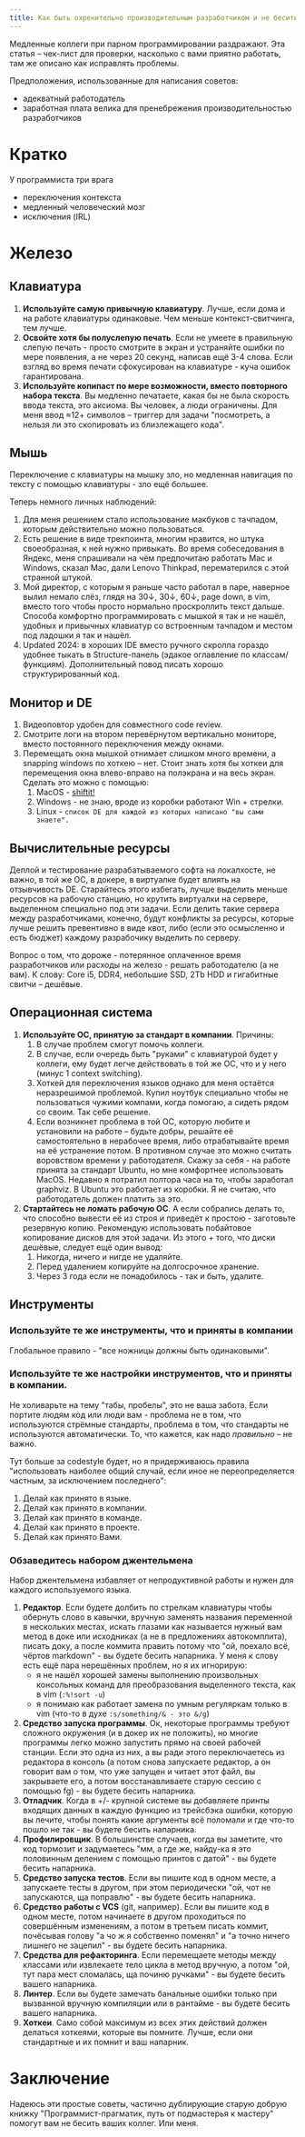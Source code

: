 ```yaml
---
title: Как быть охренительно производительным разработчиком и не бесить того, кто сидит рядом
---
```


Медленные коллеги при парном программировании раздражают. Эта статья – чек-лист для проверки, насколько с вами приятно работать, там же описано как исправлять проблемы.

Предположения, использованные для написания советов:

- адекватный работодатель
- заработная плата велика для пренебрежения производительностью разработчиков

# Кратко

У программиста три врага

- переключения контекста
- медленный человеческий мозг
- исключения (IRL)

# Железо

## Клавиатура

1. **Используйте самую привычную клавиатуру**. Лучше, если дома и на работе клавиатуры одинаковые. Чем меньше контекст-свитчинга, тем лучше.
2. **Освойте хотя бы полуслепую печать**. Если не умеете в правильную слепую печать - просто смотрите в экран и устраняйте ошибки по мере появления, а не через 20 секунд, написав ещё 3-4 слова. Если взгляд во время печати сфокусирован на клавиатуре - куча ошибок гарантирована.
3. **Используйте копипаст по мере возможности, вместо повторного набора текста**. Вы медленно печатаете, какая бы не была скорость ввода текста, это аксиома. Вы человек, а люди ограничены. Для меня ввод ≈12+ символов – триггер для задачи "посмотреть, а нельзя ли это скопировать из близлежащего кода".

## Мышь

Переключение с клавиатуры на мышку зло, но медленная навигация по тексту с помощью клавиатуры - зло ещё большее.

Теперь немного личных наблюдений:

1. Для меня решением стало использование макбуков с тачпадом, которым действительно можно пользоваться.
2. Есть решение в виде трекпоинта, многим нравится, но штука своеобразная, к ней нужно привыкать. Во время собеседования в Яндекс, меня спрашивали на чём предпочитаю работать Mac и Windows, сказал Mac, дали Lenovo Thinkpad, перематерился с этой странной штукой.
3. Мой директор, с которым я раньше часто работал в паре, наверное вылил немало слёз, глядя на  30↓, 30↓, 60↓, page down, в vim, вместо того чтобы просто нормально проскроллить текст дальше. Способа комфортно программировать с мышкой я так и не нашёл, удобных и привычных клавиатур со встроенным тачпадом и местом под ладошки я так и нашёл.
4. Updated 2024: в хороших IDE вместо ручного скролла гораздо удобнее тыкать в Structure-панель (эдакое оглавление по классам/функциям). Дополнительный повод писать хорошо структурированный код.

## Монитор и DE

1. Видеоповтор удобен для совместного code review.
2. Смотрите логи на втором перевёрнутом вертикально мониторе, вместо постоянного переключения между окнами.
3. Перемещать окна мышкой отнимает слишком много времени, а snapping windows по хоткею – нет. Стоит знать хотя бы хоткеи для перемещения окна влево-вправо на полэкрана и на весь экран. Сделать это можно с помощью:
    1. MacOS - [shiftit!](https://github.com/fikovnik/ShiftIt)
    2. Windows - не знаю, вроде из коробки работают Win + стрелки.
    3. Linux - `список DE для каждой из которых написано "вы сами знаете".`

## Вычислительные ресурсы

Деплой и тестирование разрабатываемого софта на локалхосте, не важно, в той же ОС, в докере, в виртуалке будет влиять на отзывчивость DE. Старайтесь этого избегать, лучше выделить меньше ресурсов на рабочую станцию, но крутить виртуалки на сервере, выделенном специально под эти задачи. Если делить такие сервера между разработчиками, конечно, будут конфликты за ресурсы, которые лучше решить превентивно в виде квот, либо (если это осмысленно и есть бюджет) каждому разрабочику выделить по серверу.

Вопрос о том, что дороже - потерянное оплаченное время разработчиков или расходы на железо - решать работодателю (а не вам). К слову: Core i5, DDR4, небольшие SSD, 2Tb HDD и гигабитные свитчи – дешёвые.

## Операционная система

1. **Используйте ОС, принятую за стандарт в компании**. Причины:
    1. В случае проблем смогут помочь коллеги.
    2. В случае, если очередь быть "руками" с клавиатурой будет у коллеги, ему будет легче действовать в той же ОС, что и у него (минус 1 context switching).
    3. Хоткей для переключения языков однако для меня остаётся неразрешимой проблемой. Купил ноутбук специально чтобы не пользоваться чужими компами, когда помогаю, а сидеть рядом со своим. Так себе решение.
    4. Если возникнет проблема в той ОС, которую любите и установили на работе – будьте добры, решайте её самостоятельно в нерабочее время, либо отрабатывайте время на её устранение потом. В противном случае это можно считать воровством времени у работодателя. Скажу за себя - на работе принята за стандарт Ubuntu, но мне комфортнее использовать MacOS. Недавно я потратил полтора часа на то, чтобы заработал graphviz. В Ubuntu это работает из коробки. Я не считаю, что работодатель должен платить за это.
2. **Стартайтесь не ломать рабочую ОС**. А если собрались делать то, что способно вывести её из строя и приведёт к простою - заготовьте резервную копию. Рекомендую использовать побайтовое копирование дисков для этой задачи. Из этого + того, что диски дешёвые, следует ещё один вывод:
    1. Никогда, ничего и нигде не удаляйте.
    2. Перед удалением копируйте на долгосрочное хранение.
    3. Через 3 года если не понадобилось - так и быть, удалите.

## Инструменты

### Используйте те же инструменты, что и приняты в компании

Глобальное правило - "все ножницы должны быть одинаковыми".

### Используйте те же настройки инструментов, что и приняты в компании.

Не холиварьте на тему "табы, пробелы", это не ваша забота. Если портите людям код или люди вам - проблема не в том, что используются стрёмные стандарты, проблема в том, что стандарты не используются автоматически. То, что кажется, как надо *правильно* – не важно.

Тут больше за codestyle будет, но я придерживаюсь правила "использовать наиболее общий случай, если иное не переопределяется частным, за исключением последнего":

1. Делай как принято в языке.
2. Делай как принято в компании.
3. Делай как принято в команде.
4. Делай как принято в проекте.
5. Делай как принято Вами.

### Обзаведитесь набором джентельмена

Набор джентельмена избавляет от непродуктивной работы и нужен для каждого используемого языка.

1. **Редактор**. Если будете долбить по стрелкам клавиатуры чтобы обернуть слово в кавычки, вручную заменять названия переменной в нескольких местах, искать глазами как называется нужный вам метод в доке или исходниках (а не в предложениях автокомплита), писать доку, а после коммита править потому что "ой, поехало всё, чёртов markdown" - вы будете бесить напарника. У меня к слову есть ещё пара нерешённых проблем, но я их игнорирую:
    - я не нашёл хорошей замены выполнению произвольных консольных команд для преобразования выделенного текста, как в vim (`:%!sort -u`)
    - я понимаю как работает замена по умным регуляркам только в vim (что-то в духе `:s/something/& - это &/g`)
2. **Средство запуска программы**. Ок, некоторые программы требуют сложного окружения (и в докер их не положить), но многие программы легко можно запустить прямо на своей рабочей станции. Если это одна из них, а вы ради этого переключаетесь из редактора в консоль (а потом снова запускаете редактор, а он говорит вам о том, что уже запущен и читает этот файл, вы закрываете его, а потом восстанавливаете старую сессию с помощью fg) - вы будете бесить напарника.
3. **Отладчик**. Когда в +/- крупной системе вы добавляете принты входящих данных в каждую функцию из трейсбэка ошибки, которую вы лечите, чтобы понять какие аргументы всё поломали и где что-то пошло не так - вы будете бесить напарника.
4. **Профилировщик**. В большинстве случаев, когда вы заметите, что код тормозит и задумаетесь "мм, а где же, найду-ка я это половинным делением с помощью принтов с датой" - вы будете бесить напарника.
5. **Средство запуска тестов**. Если вы пишите код в одном месте, а запускаете тесты в другом, при этом периодически "ой, чот не запускаются, ща поправлю" - вы будете бесить напарника.
6. **Средство работы с VCS** (git, например). Если вы пишите код в одном месте, потом начинаете в другом проходиться по совершённым изменениям, а потом в третьем писать коммит, почёсывая голову "а чо ж я собственно поменял" и "а точно ничего лишнего не зацепил" - вы будете бесить напарника.
7. **Средства для рефакторинга**. Если перемещаете методы между классами или извлекаете тело цикла в метод вручную, а потом "ой, тут пара мест сломалась, ща починю ручками" - вы будете бесить вашего напарника.
8. **Линтер**. Если вы будете замечать банальные ошибки только при вызванной вручную компиляции или в рантайме - вы будете бесить вашего напарника.
9. **Хоткеи**. Само собой максимум из всех этих действий должен делаться хоткеями, которые вы помните. Лучше, если они стандартные и их помнит и ваш напарник.

# Заключение

Надеюсь эти простые советы, частично дублирующие старую добрую книжку "Программист-прагматик, путь от подмастерья к мастеру" помогут вам не бесить ваших коллег. Или меня.

